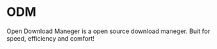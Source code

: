 # ODM
Open Download Maneger is a open source download maneger. Buit for speed, efficiency and comfort!
